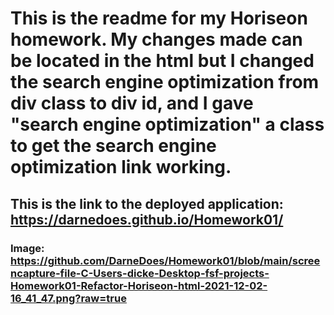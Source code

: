 # This is the readme for my Horiseon homework. My changes made can be located in the html but I changed the search engine optimization from div class to div id, and I gave "search engine optimization" a class to get the search engine optimization link working.

## This is the link to the deployed application: https://darnedoes.github.io/Homework01/

### Image: https://github.com/DarneDoes/Homework01/blob/main/screencapture-file-C-Users-dicke-Desktop-fsf-projects-Homework01-Refactor-Horiseon-html-2021-12-02-16_41_47.png?raw=true
